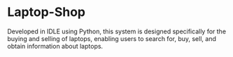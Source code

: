# Laptop-Shop
Developed in IDLE using Python, this system is designed specifically for the buying and selling of laptops, enabling users to search for, buy, sell, and obtain information about laptops.
